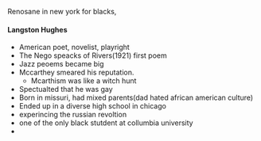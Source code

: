 Renosane in new york for blacks, 
#### Langston Hughes
 - American poet, novelist, playright
 - The Nego speacks of Rivers(1921) first poem
 - Jazz peoems became big
 - Mccarthey smeared his reputation. 
	 - Mcarthism was like a witch hunt
 - Spectualted that he was gay
 - Born in missuri, had mixed parents(dad hated african american culture)
 - Ended up in a diverse high school in chicago
 - experincing the russian revoltion
 - one of the only black stutdent at collumbia university
 - 
<!--stackedit_data:
eyJoaXN0b3J5IjpbLTIwMjUwMTI5MjIsMjA4NTcxMTE2Ml19
-->